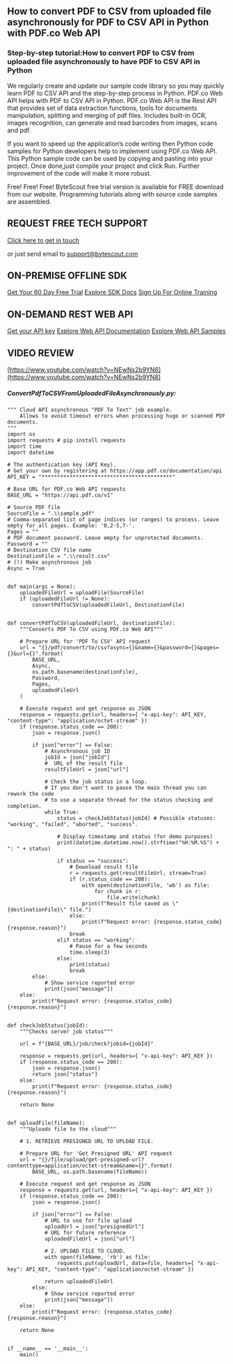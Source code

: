 ## How to convert PDF to CSV from uploaded file asynchronously for PDF to CSV API in Python with PDF.co Web API

### Step-by-step tutorial:How to convert PDF to CSV from uploaded file asynchronously to have PDF to CSV API in Python

We regularly create and update our sample code library so you may quickly learn PDF to CSV API and the step-by-step process in Python. PDF.co Web API helps with PDF to CSV API in Python. PDF.co Web API is the Rest API that provides set of data extraction functions, tools for documents manipulation, splitting and merging of pdf files. Includes built-in OCR, images recognition, can generate and read barcodes from images, scans and pdf.

If you want to speed up the application’s code writing then Python code samples for Python developers help to implement using PDF.co Web API. This Python sample code can be used by copying and pasting into your project. Once done,just compile your project and click Run. Further improvement of the code will make it more robust.

Free! Free! Free! ByteScout free trial version is available for FREE download from our website. Programming tutorials along with source code samples are assembled.

## REQUEST FREE TECH SUPPORT

[Click here to get in touch](https://bytescout.zendesk.com/hc/en-us/requests/new?subject=PDF.co%20Web%20API%20Question)

or just send email to [support@bytescout.com](mailto:support@bytescout.com?subject=PDF.co%20Web%20API%20Question) 

## ON-PREMISE OFFLINE SDK 

[Get Your 60 Day Free Trial](https://bytescout.com/download/web-installer?utm_source=github-readme)
[Explore SDK Docs](https://bytescout.com/documentation/index.html?utm_source=github-readme)
[Sign Up For Online Training](https://academy.bytescout.com/)


## ON-DEMAND REST WEB API

[Get your API key](https://pdf.co/documentation/api?utm_source=github-readme)
[Explore Web API Documentation](https://pdf.co/documentation/api?utm_source=github-readme)
[Explore Web API Samples](https://github.com/bytescout/ByteScout-SDK-SourceCode/tree/master/PDF.co%20Web%20API)

## VIDEO REVIEW

[https://www.youtube.com/watch?v=NEwNs2b9YN8](https://www.youtube.com/watch?v=NEwNs2b9YN8)




<!-- code block begin -->

##### **ConvertPdfToCSVFromUploadedFileAsynchronously.py:**
    
```
""" Cloud API asynchronous "PDF To Text" job example.
    Allows to avoid timeout errors when processing huge or scanned PDF documents.
"""
import os
import requests # pip install requests
import time
import datetime

# The authentication key (API Key).
# Get your own by registering at https://app.pdf.co/documentation/api
API_KEY = "******************************************"

# Base URL for PDF.co Web API requests
BASE_URL = "https://api.pdf.co/v1"

# Source PDF file
SourceFile = ".\\sample.pdf"
# Comma-separated list of page indices (or ranges) to process. Leave empty for all pages. Example: '0,2-5,7-'.
Pages = ""
# PDF document password. Leave empty for unprotected documents.
Password = ""
# Destination CSV file name
DestinationFile = ".\\result.csv"
# (!) Make asynchronous job
Async = True


def main(args = None):
    uploadedFileUrl = uploadFile(SourceFile)
    if (uploadedFileUrl != None):
        convertPdfToCSV(uploadedFileUrl, DestinationFile)


def convertPdfToCSV(uploadedFileUrl, destinationFile):
    """Converts PDF To CSV using PDF.co Web API"""

    # Prepare URL for 'PDF To CSV' API request
    url = "{}/pdf/convert/to/csv?async={}&name={}&password={}&pages={}&url={}".format(
        BASE_URL,
        Async,
        os.path.basename(destinationFile),
        Password,
        Pages,
        uploadedFileUrl
    )

    # Execute request and get response as JSON
    response = requests.get(url, headers={ "x-api-key": API_KEY, "content-type": "application/octet-stream" })
    if (response.status_code == 200):
        json = response.json()

        if json["error"] == False:
            # Asynchronous job ID
            jobId = json["jobId"]
            #  URL of the result file
            resultFileUrl = json["url"]
            
            # Check the job status in a loop. 
            # If you don't want to pause the main thread you can rework the code 
            # to use a separate thread for the status checking and completion.
            while True:
                status = checkJobStatus(jobId) # Possible statuses: "working", "failed", "aborted", "success".
                
                # Display timestamp and status (for demo purposes)
                print(datetime.datetime.now().strftime("%H:%M.%S") + ": " + status)
                
                if status == "success":
                    # Download result file
                    r = requests.get(resultFileUrl, stream=True)
                    if (r.status_code == 200):
                        with open(destinationFile, 'wb') as file:
                            for chunk in r:
                                file.write(chunk)
                        print(f"Result file saved as \"{destinationFile}\" file.")
                    else:
                        print(f"Request error: {response.status_code} {response.reason}")
                    break
                elif status == "working":
                    # Pause for a few seconds
                    time.sleep(3)
                else:
                    print(status)
                    break
        else:
            # Show service reported error
            print(json["message"])
    else:
        print(f"Request error: {response.status_code} {response.reason}")


def checkJobStatus(jobId):
    """Checks server job status"""

    url = f"{BASE_URL}/job/check?jobid={jobId}"
    
    response = requests.get(url, headers={ "x-api-key": API_KEY })
    if (response.status_code == 200):
        json = response.json()
        return json["status"]
    else:
        print(f"Request error: {response.status_code} {response.reason}")

    return None


def uploadFile(fileName):
    """Uploads file to the cloud"""
    
    # 1. RETRIEVE PRESIGNED URL TO UPLOAD FILE.

    # Prepare URL for 'Get Presigned URL' API request
    url = "{}/file/upload/get-presigned-url?contenttype=application/octet-stream&name={}".format(
        BASE_URL, os.path.basename(fileName))
    
    # Execute request and get response as JSON
    response = requests.get(url, headers={ "x-api-key": API_KEY })
    if (response.status_code == 200):
        json = response.json()
        
        if json["error"] == False:
            # URL to use for file upload
            uploadUrl = json["presignedUrl"]
            # URL for future reference
            uploadedFileUrl = json["url"]

            # 2. UPLOAD FILE TO CLOUD.
            with open(fileName, 'rb') as file:
                requests.put(uploadUrl, data=file, headers={ "x-api-key": API_KEY, "content-type": "application/octet-stream" })

            return uploadedFileUrl
        else:
            # Show service reported error
            print(json["message"])    
    else:
        print(f"Request error: {response.status_code} {response.reason}")

    return None


if __name__ == '__main__':
    main()
```

<!-- code block end -->